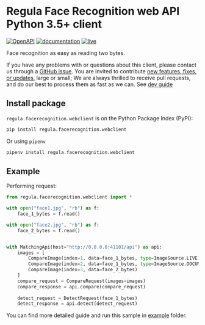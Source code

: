 # Regula Face Recognition web API Python 3.5+ client

[![OpenAPI](https://img.shields.io/badge/OpenAPI-defs-8c0a56?style=flat-square)](https://github.com/regulaforensics/FaceRecognition-web-openapi)
[![documentation](https://img.shields.io/badge/docs-en-f6858d?style=flat-square)](https://support.regulaforensics.com/hc/en-us/articles/115000916306-Documentation)
[![live](https://img.shields.io/badge/live-demo-0a8c42?style=flat-square)](https://api.regulaforensics.com/)

Face recognition as easy as reading two bytes.

If you have any problems with or questions about this client, please contact us
through a [GitHub issue](https://github.com/regulaforensics/FaceRecognition-web-python-client/issues).
You are invited to contribute [new features, fixes, or updates](https://github.com/regulaforensics/FaceRecognition-web-python-client/issues?q=is%3Aissue+is%3Aopen+label%3A%22help+wanted%22), large or small; 
We are always thrilled to receive pull requests, and do our best to process them as fast as we can.
See [dev guide](./dev.md)

## Install package
`regula.facerecognition.webclient` is on the Python Package Index (PyPI):

```bash
pip install regula.facerecognition.webclient
```

Or using `pipenv`
```bash
pipenv install regula.facerecognition.webclient
```

## Example
Performing request:
```python
from regula.facerecognition.webclient import *

with open("face1.jpg", "rb") as f:
    face_1_bytes = f.read()

with open("face2.jpg", "rb") as f:
    face_2_bytes = f.read()


with MatchingApi(host="http://0.0.0.0:41101/api") as api:
    images = [
        CompareImage(index=1, data=face_1_bytes, type=ImageSource.LIVE),
        CompareImage(index=2, data=face_1_bytes, type=ImageSource.DOCUMENT_RFID),
        CompareImage(index=3, data=face_2_bytes)
    ]
    compare_request = CompareRequest(images=images)
    compare_response = api.compare(compare_request)
    
    detect_request = DetectRequest(face_1_bytes)
    detect_response = api.detect(detect_request)
```

You can find more detailed guide and run this sample in [example](./example) folder.
